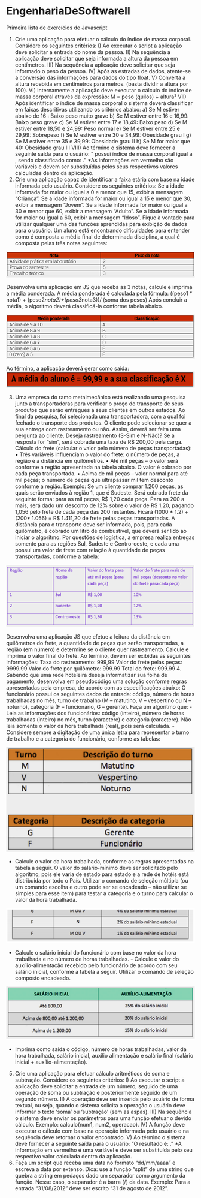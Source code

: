 # EngenhariaDeSoftwareII

Primeira lista de exercícios de Javascript

1. Crie uma aplicação para efetuar o cálculo do índice de massa corporal. Considere os seguintes critérios:
I) Ao executar o script a aplicação deve solicitar a entrada do nome da pessoa.
II) Na sequência a aplicação deve solicitar que seja informada a altura da pessoa em centímetros.
III) Na sequência a aplicação deve solicitar que seja informado o peso da pessoa.
IV) Após as estradas de dados, atente-se a conversão das informações para dados do tipo float.
V) Converta a altura recebida em centímetros para metros. (basta dividir a altura por 100).
VI) Internamente a aplicação deve executar o cálculo do índice de massa corporal através da expressão: M = peso (quilos) ÷ altura²
VII) Após identificar o índice de massa corporal o sistema deverá classificar em faixas descritivas utilizando os critérios abaixo:
a) Se M estiver abaixo de 16 : Baixo peso muito grave
b) Se M estiver entre 16 e 16,99: Baixo peso grave
c) Se M estiver entre 17 e 18,49: Baixo peso
d) Se M estiver entre 18,50 e 24,99: Peso normal
e) Se M estiver entre 25 e 29,99: Sobrepeso
f) Se M estiver entre 30 e 34,99: Obesidade grau I
g) Se M estiver entre 35 e 39,99: Obesidade grau II
h) Se M for maior que 40: Obesidade grau III
VIII) Ao término o sistema deve fornecer a seguinte saída para o usuário:
“<Nome> possui índice de massa corporal igual a <m> , sendo classificado como: .” *As informações em vermelho são variáveis e devem ser substituídas pelos seus respectivos valores calculadas dentro da aplicação.
2. Crie uma aplicação capaz de identificar a faixa etária com base na idade informada pelo usuário. Considere os seguintes critérios:
Se a idade informada for maior ou igual a 0 e menor que 15, exibir a mensagem “Criança”. Se a idade informada for maior ou igual a 15 e menor que 30, exibir a mensagem “Jovem”. Se a idade informada for maior ou igual a 30 e menor que 60, exibir a mensagem “Adulto”. Se a idade informada for maior ou igual a 60, exibir a mensagem “Idoso”.
Fique à vontade para utilizar qualquer uma das funções aprendidas para exibição de dados para o usuário.
Um aluno está encontrando dificuldades para entender como é composta a média final de determinada disciplina, a qual é composta pelas três notas seguintes:

![Notas e pesos](img/image.png)



Desenvolva uma aplicação em JS que receba as 3 notas, calcule e imprima a média ponderada.
A média ponderada é calculada pela fórmula:
((peso1 * nota1) + (peso2*nota2)+(peso3*nota3))/ (soma dos pesos)
Após concluir a média, o algoritmo deverá classificá-la conforme tabela abaixo.

![Classificação das notas](img/image-1.png)

Ao término, a aplicação deverá gerar como saída:
![Média do aluno](img/image3.png)


3. Uma empresa do ramo metalmecânico está realizando uma pesquisa junto a transportadoras para verificar o preço do transporte de seus produtos que serão entregues a seus clientes em outros estados. Ao final da pesquisa, foi selecionada uma transportadora, com a qual foi fechado o transporte dos produtos. O cliente pode selecionar se quer a sua entrega com rastreamento ou não. Assim, deverá ser feita uma pergunta ao cliente. Deseja rastreamento (S-Sim e N-Não)? Se a resposta for “sim”, será cobrada uma taxa de R$ 200,00 pela carga. Cálculo do frete (calcular o valor pelo número de peças transportadas): • Três variáveis influenciam o valor do frete: o número de peças, a região e a distância em quilômetros. • Até mil peças – o valor será conforme a região apresentada na tabela abaixo. O valor é cobrado por cada peça transportada. • Acima de mil peças – valor normal para até mil peças; o número de peças que ultrapassar mil tem desconto conforme a região. Exemplo: Se um cliente comprar 1.200 peças, as quais serão enviados à região 1, que é Sudeste. Será cobrado frete da seguinte forma: para as mil peças, R$ 1,20 cada peça. Para as 200 a mais, será dado um desconto de 12% sobre o valor de R$ 1,20, pagando 1,056 pelo frete de cada peça das 200 restantes. Ficará (1000 * 1.2) + (200* 1.056) = R$ 1.411,20 de frete pelas peças transportadas. A distância para o transporte deve ser informada, pois, para cada quilômetro, é cobrado um litro de combustível, que deverá ser lido ao iniciar o algoritmo. Por questões de logística, a empresa realiza entregas somente para as regiões Sul, Sudeste e Centro-oeste, e cada uma possui um valor de frete com relação à quantidade de peças transportadas, conforme a tabela:

![Regiões, taxa por peças e descontos](img/image4.png)

Desenvolva uma aplicação JS que efetue a leitura da distância em quilômetros do frete, a quantidade de peças que serão transportadas, a região (em número) e determine se o cliente quer rastreamento. 
Calcule e imprima o valor final do frete. 
Ao término, devem ser exibidas as seguintes informações: Taxa do rastreamento: 999,99 
Valor do frete pelas peças: 9999.99 
Valor do frete por quilômetro: 999.99 
Total do frete: 999.99 
4. Sabendo que uma rede hoteleira deseja informatizar sua folha de pagamento, desenvolva em pseudocódigo uma solução conforme regras apresentadas pela empresa, de acordo com as especificações abaixo: O funcionário possui os seguintes dados de entrada: código, número de horas trabalhadas no mês, turno de trabalho (M – matutino, V – vespertino ou N – noturno), categoria (F – funcionário, G – gerente). Faça um algoritmo que: - Leia as informações dos funcionários: código (inteiro), número de horas trabalhadas (inteiro) no mês, turno (caractere) e categoria (caractere). Não leia somente o valor da hora trabalhada (real), pois será calculada. - Considere sempre a digitação de uma única letra para representar o turno de trabalho e a categoria do funcionário, conforme as tabelas:


![Tabela turno e descrição](/img/image5.png)

- Calcule o valor da hora trabalhada, conforme as regras apresentadas na tabela a seguir. O valor do salário-mínimo deve ser solicitado pelo algoritmo, pois ele varia de estado para estado e a rede de hotéis está distribuída por todo o País. Utilizar o comando de seleção múltipla (ou um comando escolha e outro pode ser se encadeado – não utilizar se simples para esse item) para testar a categoria e o turno para calcular o valor da hora trabalhada.

![alt text](/img/image6.png)

- Calcule o salário inicial do funcionário com base no valor da hora trabalhada e no número de horas trabalhadas. - Calcule o valor do auxílio-alimentação recebido pelo funcionário de acordo com seu salário inicial, conforme a tabela a seguir. Utilizar o comando de seleção composto encadeado.

![alt text](/img/image7.png)


- Imprima como saída o código, número de horas trabalhadas, valor da hora trabalhada, salário inicial, auxílio alimentação e salário final (salário inicial + auxílio-alimentação).

5. Crie uma aplicação para efetuar cálculo aritméticos de soma e subtração.
Considere os seguintes critérios:
I) Ao executar o script a aplicação deve solicitar a entrada de um número, seguido de uma operação de soma ou subtração e posteriormente seguido de um segundo número.
II) A operação deve ser inserida pelo usuário de forma textual, ou seja, quando o sistema solicita a operação o usuário deve informar o texto ‘soma’ ou ‘subtração’ (sem as aspas).
III) Na sequência o sistema deve enviar os parâmetros para uma função efetuar o devido cálculo. Exemplo: calculo(num1, num2, operacao).
IV) A função deve executar o cálculo com base na operação informada pelo usuário e na sequência deve retornar o valor encontrado.
V) Ao término o sistema deve fornecer a seguinte saída para o usuário:
“O resultado é: <resultado>.”
*A informação em vermelho é uma variável e deve ser substituída pelo seu respectivo valor
calculada dentro da aplicação.
6. Faça um script que receba uma data no formato “dd/mm/aaaa” e escreva a data por extenso. Dica: use a função “split” de uma string que quebra a string em pedaços dado um separador como argumento da função. Nesse caso, o separador é a barra (/) da data. Exemplo: Para a entrada “31/08/2012” deve ser escrito “31 de agosto de 2012”.

